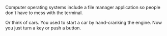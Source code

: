 

Computer operating systems include a file manager application so people don't have to mess with the terminal.

Or think of cars. You used to start a car by hand-cranking the engine. Now you just turn a key or push a button.